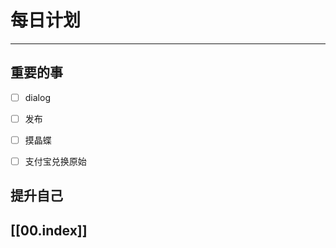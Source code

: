 
# 每日计划
---
## 重要的事

- [ ]  dialog
- [ ] 发布
- [ ] 摸晶蝶
- [ ] 支付宝兑换原始



## 提升自己

  



## [[00.index]]










